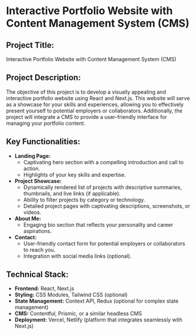 # Interactive Portfolio Website with Content Management System (CMS)

## Project Title:
Interactive Portfolio Website with Content Management System (CMS)

## Project Description:
The objective of this project is to develop a visually appealing and interactive portfolio website using React and Next.js. This website will serve as a showcase for your skills and experiences, allowing you to effectively present yourself to potential employers or collaborators. Additionally, the project will integrate a CMS to provide a user-friendly interface for managing your portfolio content.

## Key Functionalities:

- **Landing Page:**
    - Captivating hero section with a compelling introduction and call to action.
    - Highlights of your key skills and expertise.
- **Project Showcase:**
    - Dynamically rendered list of projects with descriptive summaries, thumbnails, and live links (if applicable).
    - Ability to filter projects by category or technology.
    - Detailed project pages with captivating descriptions, screenshots, or videos.
- **About Me:**
    - Engaging bio section that reflects your personality and career aspirations.
- **Contact:**
    - User-friendly contact form for potential employers or collaborators to reach you.
    - Integration with social media links (optional).

## Technical Stack:

- **Frontend:** React, Next.js
- **Styling:** CSS Modules, Tailwind CSS (optional)
- **State Management:** Context API, Redux (optional for complex state management)
- **CMS:** Contentful, Prismic, or a similar headless CMS
- **Deployment:** Vercel, Netlify (platform that integrates seamlessly with Next.js)
